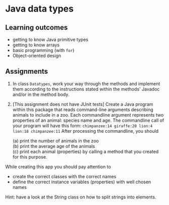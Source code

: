 # Java data types

## Learning outcomes
* getting to know Java primitive types
* getting to know arrays
* basic programming (with `for`)
* Object-oriented design

## Assignments

1. In class `Datatypes`, work your way through the methods and implement them according to the instructions 
stated within the methods' Javadoc and/or in the method body.

2. \[This assignment does not have JUnit tests\] Create a Java program within this package that reads 
command-line arguments describing animals to include in a zoo. Each commandline argument represents two properties of
 an animal: species name and age. The commandline call of your program will have this form:
 `chimpanzee:14 giraffe:20 lion:4 lion:18 chimpanzee:11`
 After processing the commandline, you should  
 
     (a) print the number of animals in the zoo   
     (b) print the average age of the animals    
     (c) print each animal (properties) by calling a method that you created for this purpose.   
      
While creating this app you should pay attention to
 
 - create the correct classes with the correct names
 - define the correct instance variables (properties) with well chosen names

Hint: have a look at the String class on how to split strings into elements.